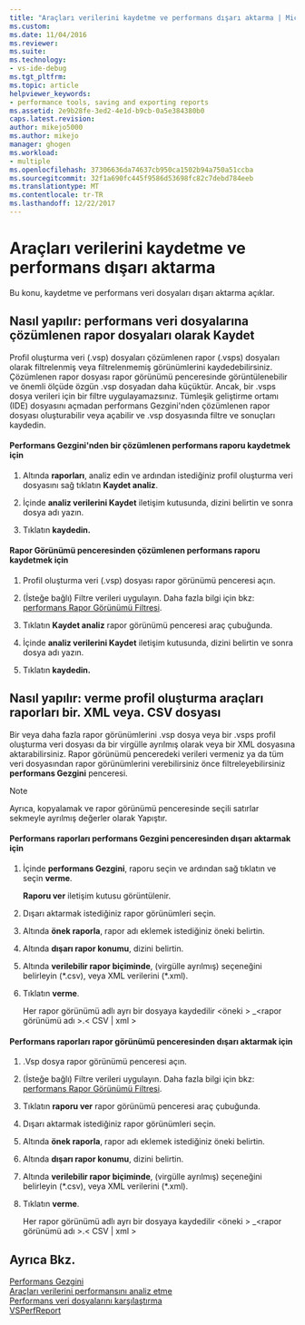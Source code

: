 ```yaml
---
title: "Araçları verilerini kaydetme ve performans dışarı aktarma | Microsoft Docs"
ms.custom: 
ms.date: 11/04/2016
ms.reviewer: 
ms.suite: 
ms.technology:
- vs-ide-debug
ms.tgt_pltfrm: 
ms.topic: article
helpviewer_keywords:
- performance tools, saving and exporting reports
ms.assetid: 2e9b28fe-3ed2-4e1d-b9cb-0a5e384380b0
caps.latest.revision: 
author: mikejo5000
ms.author: mikejo
manager: ghogen
ms.workload:
- multiple
ms.openlocfilehash: 37306636da74637cb950ca1502b94a750a51ccba
ms.sourcegitcommit: 32f1a690fc445f9586d53698fc82c7debd784eeb
ms.translationtype: MT
ms.contentlocale: tr-TR
ms.lasthandoff: 12/22/2017
---
```

# <a name="saving-and-exporting-performance-tools-data"></a>Araçları verilerini kaydetme ve performans dışarı aktarma
Bu konu, kaydetme ve performans veri dosyaları dışarı aktarma açıklar.  
  
##  <a name="BKMK_Save_Profiler_Data_Files_As_Analyzed_Report_Files"></a>Nasıl yapılır: performans veri dosyalarına çözümlenen rapor dosyaları olarak Kaydet  
 Profil oluşturma veri (.vsp) dosyaları çözümlenen rapor (.vsps) dosyaları olarak filtrelenmiş veya filtrelenmemiş görünümlerini kaydedebilirsiniz. Çözümlenen rapor dosyası rapor görünümü penceresinde görüntülenebilir ve önemli ölçüde özgün .vsp dosyadan daha küçüktür. Ancak, bir .vsps dosya verileri için bir filtre uygulayamazsınız. Tümleşik geliştirme ortamı (IDE) dosyasını açmadan performans Gezgini'nden çözümlenen rapor dosyası oluşturabilir veya açabilir ve .vsp dosyasında filtre ve sonuçları kaydedin.  
  
#### <a name="to-save-an-analyzed-performance-report-from-the-performance-explorer"></a>Performans Gezgini'nden bir çözümlenen performans raporu kaydetmek için  
  
1.  Altında **raporları**, analiz edin ve ardından istediğiniz profil oluşturma veri dosyasını sağ tıklatın **Kaydet analiz**.  
  
2.  İçinde **analiz verilerini Kaydet** iletişim kutusunda, dizini belirtin ve sonra dosya adı yazın.  
  
3.  Tıklatın **kaydedin.**  
  
#### <a name="to-save-an-analyzed-performance-report-from-the-report-view-window"></a>Rapor Görünümü penceresinden çözümlenen performans raporu kaydetmek için  
  
1.  Profil oluşturma veri (.vsp) dosyası rapor görünümü penceresi açın.  
  
2.  (İsteğe bağlı) Filtre verileri uygulayın. Daha fazla bilgi için bkz: [performans Rapor Görünümü Filtresi](../profiling/performance-report-view-filter.md).  
  
3.  Tıklatın **Kaydet analiz** rapor görünümü penceresi araç çubuğunda.  
  
4.  İçinde **analiz verilerini Kaydet** iletişim kutusunda, dizini belirtin ve sonra dosya adı yazın.  
  
5.  Tıklatın **kaydedin.**  
  
## <a name="how-to-export-profiling-tools-reports-to-an-xml-or-csv-file"></a>Nasıl yapılır: verme profil oluşturma araçları raporları bir. XML veya. CSV dosyası  
 Bir veya daha fazla rapor görünümlerini .vsp dosya veya bir .vsps profil oluşturma veri dosyası da bir virgülle ayrılmış olarak veya bir XML dosyasına aktarabilirsiniz. Rapor görünümü penceredeki verileri vermeniz ya da tüm veri dosyasından rapor görünümlerini verebilirsiniz önce filtreleyebilirsiniz **performans Gezgini** penceresi.  
  
> [!NOTE]
>  Ayrıca, kopyalamak ve rapor görünümü penceresinde seçili satırlar sekmeyle ayrılmış değerler olarak Yapıştır.  
  
#### <a name="to-export-performance-reports-from-the-performance-explorer-window"></a>Performans raporları performans Gezgini penceresinden dışarı aktarmak için  
  
1.  İçinde **performans Gezgini**, raporu seçin ve ardından sağ tıklatın ve seçin **verme**.  
  
     **Raporu ver** iletişim kutusu görüntülenir.  
  
2.  Dışarı aktarmak istediğiniz rapor görünümleri seçin.  
  
3.  Altında **önek raporla**, rapor adı eklemek istediğiniz öneki belirtin.  
  
4.  Altında **dışarı rapor konumu**, dizini belirtin.  
  
5.  Altında **verilebilir rapor biçiminde**, (virgülle ayrılmış) seçeneğini belirleyin (\*.csv\), veya XML verilerini (\*.xml\).  
  
6.  Tıklatın **verme**.  
  
     Her rapor görünümü adlı ayrı bir dosyaya kaydedilir \<öneki > _\<rapor görünümü adı >.\< CSV &#124; xml >  
  
#### <a name="to-export-performance-reports-from-the-report-view-window"></a>Performans raporları rapor görünümü penceresinden dışarı aktarmak için  
  
1.  .Vsp dosya rapor görünümü penceresi açın.  
  
2.  (İsteğe bağlı) Filtre verileri uygulayın. Daha fazla bilgi için bkz: [performans Rapor Görünümü Filtresi](../profiling/performance-report-view-filter.md).  
  
3.  Tıklatın **raporu ver** rapor görünümü penceresi araç çubuğunda.  
  
4.  Dışarı aktarmak istediğiniz rapor görünümleri seçin.  
  
5.  Altında **önek raporla**, rapor adı eklemek istediğiniz öneki belirtin.  
  
6.  Altında **dışarı rapor konumu**, dizini belirtin.  
  
7.  Altında **verilebilir rapor biçiminde**, (virgülle ayrılmış) seçeneğini belirleyin (\*.csv), veya XML verilerini (\*.xml).  
  
8.  Tıklatın **verme**.  
  
     Her rapor görünümü adlı ayrı bir dosyaya kaydedilir \<öneki > _\<rapor görünümü adı >.\< CSV &#124; xml >  
  
## <a name="see-also"></a>Ayrıca Bkz.  
 [Performans Gezgini](../profiling/performance-explorer.md)   
 [Araçları verilerini performansını analiz etme](../profiling/analyzing-performance-tools-data.md)   
 [Performans veri dosyalarını karşılaştırma](../profiling/comparing-performance-data-files.md)   
 [VSPerfReport](../profiling/vsperfreport.md)
